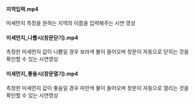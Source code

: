 #### 지역입력.mp4<br>
미세먼지 측정을 원하는 지역의 이름을 입력해주는 시연 영상<br>

#### 미세먼지_나쁠시(창문닫기).mp4<br>
측정한 미세먼지 값이 나쁨일 경우 보라색 불이 들어오며 창문이 자동으로 닫히는 것을 확인할 수 있는 시연영상<br>

#### 미세먼지_좋을시(창문열기).mp4<br>
측정한 미세먼지 값이 좋음일 경우 파란색 불이 들어오며 창문이 자동으로 열리는 것을 확인할 수 있는 시연영상<br>